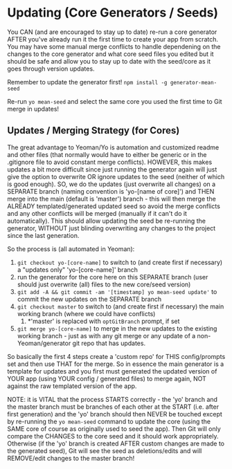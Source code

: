 # Updating (Core Generators / Seeds)

You CAN (and are encouraged to stay up to date) re-run a core generator AFTER you've already run it the first time to create your app from scratch. You may have some manual merge conflicts to handle dependening on the changes to the core generator and what core seed files you edited but it should be safe and allow you to stay up to date with the seed/core as it goes through version updates.

Remember to update the generator first!
`npm install -g generator-mean-seed`

Re-run `yo mean-seed` and select the same core you used the first time to Git merge in updates!


## Updates / Merging Strategy (for Cores)

The great advantage to Yeoman/Yo is automation and customized readme and other files (that normally would have to either be generic or in the .gitignore file to avoid constant merge conflicts). HOWEVER, this makes updates a bit more difficult since just running the generator again will just give the option to overwrite OR ignore updates to the seed (neither of which is good enough). SO, we do the updates (just overwrite all changes) on a SEPARATE branch (naming convention is 'yo-[name of core]') and THEN merge into the main (default is 'master') branch - this will then merge the ALREADY templated/generated updated seed so avoid the merge conflicts and any other conflicts will be merged (manually if it can't do it automatically). This should allow updating the seed be re-running the generator, WITHOUT just blinding overwriting any changes to the project since the last generation.

So the process is (all automated in Yeoman):

1. `git checkout yo-[core-name]` to switch to (and create first if necessary) a "updates only" 'yo-[core-name]' branch
2. run the generator for the core here on this SEPARATE branch (user should just overwrite (all) files to the new core/seed version)
3. `git add -A && git commit -am '[timestamp] yo mean-seed update'` to commit the new updates on the SEPARATE branch
4. `git checkout master` to switch to (and create first if necessary) the main working branch (where we could have conflicts)
	1. *'master' is replaced with `optGitBranch` prompt, if set
5. `git merge yo-[core-name]` to merge in the new updates to the existing working branch - just as with any git merge or any update of a non-Yeoman/generator git repo that has updates.

So basically the first 4 steps create a 'custom repo' for THIS config/prompts set and then use THAT for the merge. So in essence the main generator is a template for updates and you first must generated the updated version of YOUR app (using YOUR config / generated files) to merge again, NOT against the raw templated version of the app.

NOTE: it is VITAL that the process STARTS correctly - the 'yo' branch and the master branch must be branches of each other at the START (i.e. after first generation) and the 'yo' branch should then NEVER be touched except by re-running the `yo mean-seed` command to update the core (using the SAME core of course as originally used to seed the app). Then Git will only compare the CHANGES to the core seed and it should work appropriately. Otherwise (if the 'yo' branch is created AFTER custom changes are made to the generated seed), Git will see the seed as deletions/edits and will REMOVE/edit changes to the master branch!
